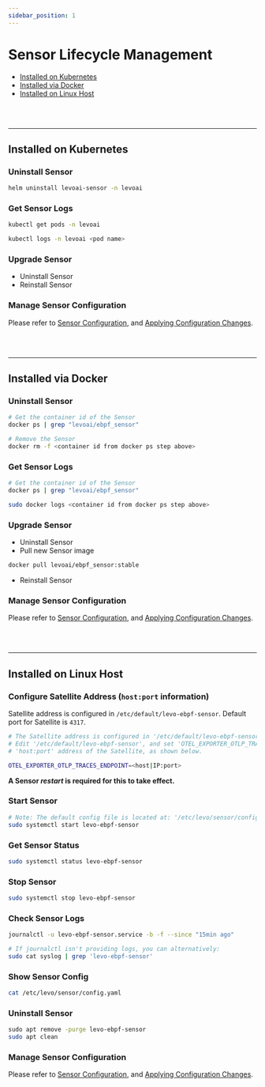 ```yaml
---
sidebar_position: 1
---
```


# Sensor Lifecycle Management

- [Installed on Kubernetes](#installed-on-kubernetes)
- [Installed via Docker](#installed-via-docker)
- [Installed on Linux Host](#installed-on-linux-host)

<br></br>

------------------------------------------------------------

## Installed on Kubernetes

### Uninstall Sensor
```bash
helm uninstall levoai-sensor -n levoai
```

### Get Sensor Logs
```bash
kubectl get pods -n levoai

kubectl logs -n levoai <pod name>
```

### Upgrade Sensor
- Uninstall Sensor
- Reinstall Sensor

### Manage Sensor Configuration
Please refer to [Sensor Configuration](./sensor-configuration.mdx), and [Applying Configuration Changes](./sensor-configuration.mdx#running-on-kubernetes).

<br></br>

------------------------------------------------------------


## Installed via Docker

### Uninstall Sensor
```bash
# Get the container id of the Sensor
docker ps | grep "levoai/ebpf_sensor"

# Remove the Sensor
docker rm -f <container id from docker ps step above>
```

### Get Sensor Logs
```bash
# Get the container id of the Sensor
docker ps | grep "levoai/ebpf_sensor"

sudo docker logs <container id from docker ps step above>
```

### Upgrade Sensor
- Uninstall Sensor
- Pull new Sensor image
```bash
docker pull levoai/ebpf_sensor:stable
```
- Reinstall Sensor

### Manage Sensor Configuration
Please refer to [Sensor Configuration](./sensor-configuration.mdx), and [Applying Configuration Changes](./sensor-configuration.mdx#running-via-docker).

<br></br>

------------------------------------------------------------


## Installed on Linux Host

### Configure Satellite Address (`host:port` information)

Satellite address is configured in `/etc/default/levo-ebpf-sensor`. Default port for Satellite is `4317`.

```bash
# The Satellite address is configured in '/etc/default/levo-ebpf-sensor'.
# Edit '/etc/default/levo-ebpf-sensor', and set 'OTEL_EXPORTER_OTLP_TRACES_ENDPOINT' to
# 'host:port' address of the Satellite, as shown below.

OTEL_EXPORTER_OTLP_TRACES_ENDPOINT=<host|IP:port>
```
**A Sensor *restart* is required for this to take effect.**


### Start Sensor
```bash
# Note: The default config file is located at: '/etc/levo/sensor/config.yaml'
sudo systemctl start levo-ebpf-sensor
```

### Get Sensor Status
```bash
sudo systemctl status levo-ebpf-sensor
```

### Stop Sensor
```bash
sudo systemctl stop levo-ebpf-sensor
```

### Check Sensor Logs
```bash
journalctl -u levo-ebpf-sensor.service -b -f --since "15min ago"

# If journalctl isn't providing logs, you can alternatively:
sudo cat syslog | grep 'levo-ebpf-sensor'
```

### Show Sensor Config
```bash
cat /etc/levo/sensor/config.yaml
```

### Uninstall Sensor
```bash
sudo apt remove -purge levo-ebpf-sensor
sudo apt clean
```

### Manage Sensor Configuration
Please refer to [Sensor Configuration](./sensor-configuration.mdx), and [Applying Configuration Changes](./sensor-configuration.mdx#running-on-linux-host).